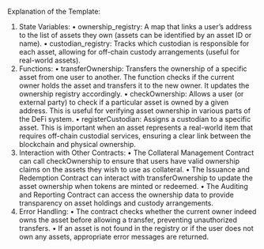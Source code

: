Explanation of the Template:

1.	State Variables:
	•	    ownership_registry: A map that links a user’s address to the list of assets they own (assets can be identified by an asset ID or name).
	•	    custodian_registry: Tracks which custodian is responsible for each asset, allowing for off-chain custody arrangements (useful for real-world assets).
2.	Functions:
	•	    transferOwnership: Transfers the ownership of a specific asset from one user to another. The function checks if the current owner holds the asset and transfers it to the new owner. It updates the ownership registry accordingly.
	•	    checkOwnership: Allows a user (or external party) to check if a particular asset is owned by a given address. This is useful for verifying asset ownership in various parts of the DeFi system.
	•	   registerCustodian: Assigns a custodian to a specific asset. This is important when an asset represents a real-world item that requires off-chain custodial services, ensuring a clear link between the blockchain and physical ownership.
3.	Interaction with Other Contracts:
	•	    The Collateral Management Contract can call checkOwnership to ensure that users have valid ownership claims on the assets they wish to use as collateral.
	•	    The Issuance and Redemption Contract can interact with transferOwnership to update the asset ownership when tokens are minted or redeemed.
	•	    The Auditing and Reporting Contract can access the ownership data to provide transparency on asset holdings and custody arrangements.
4.	Error Handling:
	•	    The contract checks whether the current owner indeed owns the asset before allowing a transfer, preventing unauthorized transfers.
	•	    If an asset is not found in the registry or if the user does not own any assets, appropriate error messages are returned.